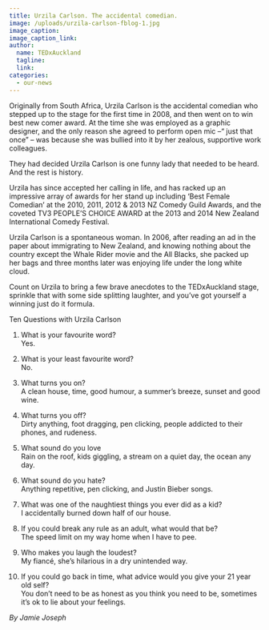 ```yaml
---
title: Urzila Carlson. The accidental comedian.
image: /uploads/urzila-carlson-fblog-1.jpg
image_caption:
image_caption_link:
author:
  name: TEDxAuckland
  tagline:
  link:
categories:
  - our-news
---
```


Originally from South Africa, Urzila Carlson is the accidental comedian who stepped up to the stage for the first time in 2008, and then went on to win best new comer award. At the time she was employed as a graphic designer, and the only reason she agreed to perform open mic –“ just that once” – was because she was bullied into it by her zealous, supportive work colleagues.

They had decided Urzila Carlson is one funny lady that needed to be heard. And the rest is history.

Urzila has since accepted her calling in life, and has racked up an impressive array of awards for her stand up including ‘Best Female Comedian’ at the 2010, 2011, 2012 & 2013 NZ Comedy Guild Awards, and the coveted TV3 PEOPLE’S CHOICE AWARD at the 2013 and 2014 New Zealand International Comedy Festival.

Urzila Carlson is a spontaneous woman. In 2006, after reading an ad in the paper about immigrating to New Zealand, and knowing nothing about the country except the Whale Rider movie and the All Blacks, she packed up her bags and three months later was enjoying life under the long white cloud.

Count on Urzila to bring a few brave anecdotes to the TEDxAuckland stage, sprinkle that with some side splitting laughter, and you’ve got yourself a winning just do it formula.

Ten Questions with Urzila Carlson

1. What is your favourite word?<br>Yes.

2. What is your least favourite word?<br>No.

3. What turns you on?<br>A clean house, time, good humour, a summer’s breeze, sunset and good wine.

4. What turns you off?<br>Dirty anything, foot dragging, pen clicking, people addicted to their phones, and rudeness.

5. What sound do you love<br>Rain on the roof, kids giggling, a stream on a quiet day, the ocean any day.

6. What sound do you hate?<br>Anything repetitive, pen clicking, and Justin Bieber songs.

7. What was one of the naughtiest things you ever did as a kid?<br>I accidentally burned down half of our house.

8. If you could break any rule as an adult, what would that be?<br>The speed limit on my way home when I have to pee.

9. Who makes you laugh the loudest?<br>My fianc&eacute;, she’s hilarious in a dry unintended way.

10. If you could go back in time, what advice would you give your 21 year old self?<br>You don’t need to be as honest as you think you need to be, sometimes it’s ok to lie about your feelings.

*By Jamie Joseph*